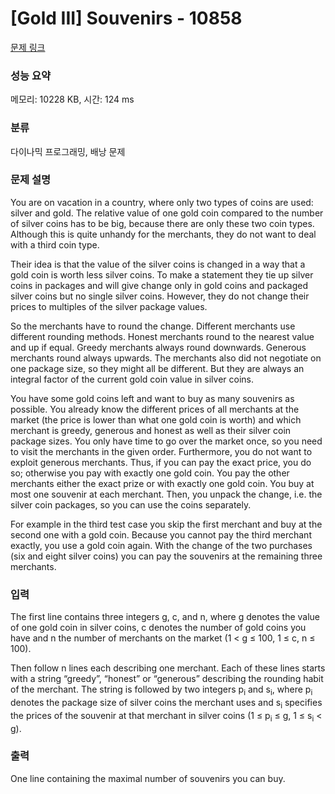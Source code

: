 # [Gold III] Souvenirs - 10858 

[문제 링크](https://www.acmicpc.net/problem/10858) 

### 성능 요약

메모리: 10228 KB, 시간: 124 ms

### 분류

다이나믹 프로그래밍, 배낭 문제

### 문제 설명

<p>You are on vacation in a country, where only two types of coins are used: silver and gold. The relative value of one gold coin compared to the number of silver coins has to be big, because there are only these two coin types. Although this is quite unhandy for the merchants, they do not want to deal with a third coin type.</p>

<p>Their idea is that the value of the silver coins is changed in a way that a gold coin is worth less silver coins. To make a statement they tie up silver coins in packages and will give change only in gold coins and packaged silver coins but no single silver coins. However, they do not change their prices to multiples of the silver package values.</p>

<p>So the merchants have to round the change. Different merchants use different rounding methods. Honest merchants round to the nearest value and up if equal. Greedy merchants always round downwards. Generous merchants round always upwards. The merchants also did not negotiate on one package size, so they might all be different. But they are always an integral factor of the current gold coin value in silver coins.</p>

<p>You have some gold coins left and want to buy as many souvenirs as possible. You already know the different prices of all merchants at the market (the price is lower than what one gold coin is worth) and which merchant is greedy, generous and honest as well as their silver coin package sizes. You only have time to go over the market once, so you need to visit the merchants in the given order. Furthermore, you do not want to exploit generous merchants. Thus, if you can pay the exact price, you do so; otherwise you pay with exactly one gold coin. You pay the other merchants either the exact prize or with exactly one gold coin. You buy at most one souvenir at each merchant. Then, you unpack the change, i.e. the silver coin packages, so you can use the coins separately.</p>

<p>For example in the third test case you skip the first merchant and buy at the second one with a gold coin. Because you cannot pay the third merchant exactly, you use a gold coin again. With the change of the two purchases (six and eight silver coins) you can pay the souvenirs at the remaining three merchants.</p>

### 입력 

 <p>The first line contains three integers g, c, and n, where g denotes the value of one gold coin in silver coins, c denotes the number of gold coins you have and n the number of merchants on the market (1 < g ≤ 100, 1 ≤ c, n ≤ 100).</p>

<p>Then follow n lines each describing one merchant. Each of these lines starts with a string “greedy”, “honest” or “generous” describing the rounding habit of the merchant. The string is followed by two integers p<sub>i</sub> and s<sub>i</sub>, where p<sub>i</sub> denotes the package size of silver coins the merchant uses and s<sub>i</sub> specifies the prices of the souvenir at that merchant in silver coins (1 ≤ p<sub>i</sub> ≤ g, 1 ≤ s<sub>i</sub> < g).</p>

### 출력 

 <p>One line containing the maximal number of souvenirs you can buy.</p>

